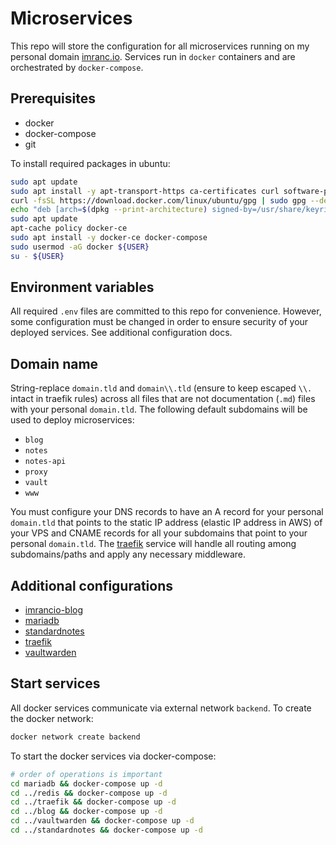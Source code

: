# Microservices

This repo will store the configuration for all microservices running on my personal domain [imranc.io](https://imranc.io). Services run in `docker` containers and are orchestrated by `docker-compose`.

## Prerequisites

- docker
- docker-compose
- git

To install required packages in ubuntu:

```bash
sudo apt update
sudo apt install -y apt-transport-https ca-certificates curl software-properties-common git
curl -fsSL https://download.docker.com/linux/ubuntu/gpg | sudo gpg --dearmor -o /usr/share/keyrings/docker-archive-keyring.gpg
echo "deb [arch=$(dpkg --print-architecture) signed-by=/usr/share/keyrings/docker-archive-keyring.gpg] https://download.docker.com/linux/ubuntu $(lsb_release -cs) stable" | sudo tee /etc/apt/sources.list.d/docker.list > /dev/null
sudo apt update
apt-cache policy docker-ce
sudo apt install -y docker-ce docker-compose
sudo usermod -aG docker ${USER}
su - ${USER}
```

## Environment variables

All required `.env` files are committed to this repo for convenience. However, some configuration must be changed in order to ensure security of your deployed services. See additional configuration docs.

## Domain name

String-replace `domain.tld` and `domain\\.tld` (ensure to keep escaped `\\.` intact in traefik rules) across all files that are not documentation (`.md`) files with your personal `domain.tld`. The following default subdomains will be used to deploy microservices:

- `blog`
- `notes`
- `notes-api`
- `proxy`
- `vault`
- `www`

You must configure your DNS records to have an A record for your personal `domain.tld` that points to the static IP address (elastic IP address in AWS) of your VPS and CNAME records for all your subdomains that point to your personal `domain.tld`. The [traefik](traefik/docker-compose.yml) service will handle all routing among subdomains/paths and apply any necessary middleware.

## Additional configurations

- [imrancio-blog](blog/README.md)
- [mariadb](mariadb/README.md)
- [standardnotes](standardnotes/README.md)
- [traefik](traefik/README.md)
- [vaultwarden](vaultwarden/README.md)

## Start services

All docker services communicate via external network `backend`. To create the docker network:

```bash
docker network create backend
```

To start the docker services via docker-compose:

```bash
# order of operations is important
cd mariadb && docker-compose up -d
cd ../redis && docker-compose up -d
cd ../traefik && docker-compose up -d
cd ../blog && docker-compose up -d
cd ../vaultwarden && docker-compose up -d
cd ../standardnotes && docker-compose up -d
```
